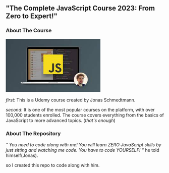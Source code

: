 ##  "The Complete JavaScript Course 2023: From Zero to Expert!"
### About The Course

[<img src="img1.jpg" width="300">](https://www.udemy.com/course/the-complete-javascript-course/?utm_source=adwords&utm_medium=udemyads&utm_campaign=WebDevelopment_Search_la.EN_cc.US_PP_Control&utm_content=deal4584&utm_term=_._ag_141124571212_._ad_594266300082_._kw__._de_c_._dm__._pl__._ti_dsa-1652654191345_._li_2840_._pd__._&matchtype=&gclid=CjwKCAjw2K6lBhBXEiwA5RjtCXGsQSHdl6PPlEV-P6yQRH6r7ufhxEatCpGhykbqt7kp3HRAygRyjRoCNxEQAvD_BwE)


_first_: This is a Udemy course created by Jonas Schmedtmann.

_second_: It is one of the most popular courses on the platform, with over 100,000 students enrolled. The course covers everything from the basics of JavaScript to more advanced topics. (_that's enough_) 

### About The Repository
_" You need to code along with me! You will learn ZERO JavaScript skills by just sitting and watching me code. You have to code YOURSELF! "_ he told himself(Jonas).

so I created this repo to code along with him.